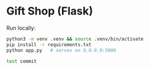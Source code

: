 # Gift Shop (Flask)
Run locally:
```bash
python3 -m venv .venv && source .venv/bin/activate
pip install -r requirements.txt
python app.py   # serves on 0.0.0.0:5000

test commit
